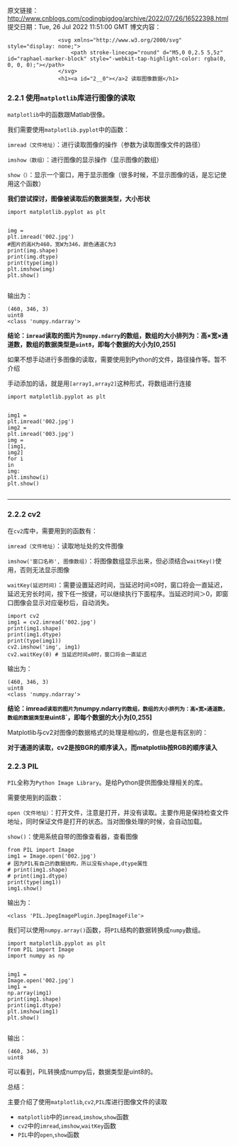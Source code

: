 原文链接：http://www.cnblogs.com/codingbigdog/archive/2022/07/26/16522398.html
提交日期：Tue, 26 Jul 2022 11:51:00 GMT
博文内容：

                    <svg xmlns="http://www.w3.org/2000/svg" style="display: none;">
                        <path stroke-linecap="round" d="M5,0 0,2.5 5,5z" id="raphael-marker-block" style="-webkit-tap-highlight-color: rgba(0, 0, 0, 0);"></path>
                    </svg>
                    <h1><a id="2__0"></a>2 读取图像数据</h1> 
<h3><a id="221_matplotlib_2"></a>2.2.1 <strong>使用<code>matplotlib</code>库进行图像的读取</strong></h3> 
<p><code>matplotlib</code>中的函数跟Matlab很像。</p> 
<p>我们需要使用<code>matplotlib.pyplot</code>中的函数：</p> 
<p><code>imread（文件地址）</code>：进行读取图像的操作（参数为读取图像文件的路径）</p> 
<p><code>imshow（数组）</code>：进行图像的显示操作（显示图像的数组）</p> 
<p><code>show（）</code>：显示一个窗口，用于显示图像（很多时候，不显示图像的话，是忘记使用这个函数）</p> 
<p><strong>我们尝试探讨，图像被读取后的数据类型，大小形状</strong></p> 
<pre><code class="prism language-python"><span class="token keyword">import</span> matplotlib<span class="token punctuation">.</span>pyplot <span class="token keyword">as</span> plt

img <span class="token operator">=</span> plt<span class="token punctuation">.</span>imread<span class="token punctuation">(</span><span class="token string">'002.jpg'</span><span class="token punctuation">)</span>
<span class="token comment">#图片的高H为460，宽W为346，颜色通道C为3</span>
<span class="token keyword">print</span><span class="token punctuation">(</span>img<span class="token punctuation">.</span>shape<span class="token punctuation">)</span>
<span class="token keyword">print</span><span class="token punctuation">(</span>img<span class="token punctuation">.</span>dtype<span class="token punctuation">)</span>
<span class="token keyword">print</span><span class="token punctuation">(</span><span class="token builtin">type</span><span class="token punctuation">(</span>img<span class="token punctuation">)</span><span class="token punctuation">)</span>
plt<span class="token punctuation">.</span>imshow<span class="token punctuation">(</span>img<span class="token punctuation">)</span>
plt<span class="token punctuation">.</span>show<span class="token punctuation">(</span><span class="token punctuation">)</span>
</code></pre> 
<p>输出为：</p> 
<pre><code class="prism language-python"><span class="token punctuation">(</span><span class="token number">460</span><span class="token punctuation">,</span> <span class="token number">346</span><span class="token punctuation">,</span> <span class="token number">3</span><span class="token punctuation">)</span>
uint8
<span class="token operator">&lt;</span><span class="token keyword">class</span> <span class="token string">'numpy.ndarray'</span><span class="token operator">&gt;</span>
</code></pre> 
<p><strong>结论：<code>imread</code>读取的图片为<code>numpy.ndarry</code>的数组，数组的大小排列为：高×宽×通道数，数组的数据类型是<code>uint8</code>，即每个数据的大小为[0,255]</strong></p> 
<p>如果不想手动进行多图像的读取，需要使用到Python的文件，路径操作等。暂不介绍</p> 
<p>手动添加的话，就是用<code>[array1,array2]</code>这种形式，将数组进行连接</p> 
<pre><code class="prism language-python"><span class="token keyword">import</span> matplotlib<span class="token punctuation">.</span>pyplot <span class="token keyword">as</span> plt

img1 <span class="token operator">=</span> plt<span class="token punctuation">.</span>imread<span class="token punctuation">(</span><span class="token string">'002.jpg'</span><span class="token punctuation">)</span>
img2 <span class="token operator">=</span> plt<span class="token punctuation">.</span>imread<span class="token punctuation">(</span><span class="token string">'003.jpg'</span><span class="token punctuation">)</span>
img <span class="token operator">=</span> <span class="token punctuation">[</span>img1<span class="token punctuation">,</span> img2<span class="token punctuation">]</span>
<span class="token keyword">for</span> i <span class="token keyword">in</span> img<span class="token punctuation">:</span>
    plt<span class="token punctuation">.</span>imshow<span class="token punctuation">(</span>i<span class="token punctuation">)</span>
    plt<span class="token punctuation">.</span>show<span class="token punctuation">(</span><span class="token punctuation">)</span>
</code></pre> 
<hr> 
<h3><a id="222_cv2_55"></a>2.2.2 <strong>cv2</strong></h3> 
<p>在<code>cv2</code>库中，需要用到的函数有：</p> 
<p><code>imread（文件地址）</code>：读取地址处的文件图像</p> 
<p><code>imshow('窗口名称', 图像数组)</code>：将图像数组显示出来，但必须结合<code>waitKey()</code>使用，否则无法显示图像</p> 
<p><code>waitKey(延迟时间)</code>：需要设置延迟时间，当延迟时间≤0时，窗口将会一直延迟，延迟无穷长时间，按下任一按键，可以继续执行下面程序。当延迟时间＞0，即窗口图像会显示对应毫秒后，自动消失。</p> 
<pre><code class="prism language-python"><span class="token keyword">import</span> cv2
img1 <span class="token operator">=</span> cv2<span class="token punctuation">.</span>imread<span class="token punctuation">(</span><span class="token string">'002.jpg'</span><span class="token punctuation">)</span>
<span class="token keyword">print</span><span class="token punctuation">(</span>img1<span class="token punctuation">.</span>shape<span class="token punctuation">)</span>
<span class="token keyword">print</span><span class="token punctuation">(</span>img1<span class="token punctuation">.</span>dtype<span class="token punctuation">)</span>
<span class="token keyword">print</span><span class="token punctuation">(</span><span class="token builtin">type</span><span class="token punctuation">(</span>img1<span class="token punctuation">)</span><span class="token punctuation">)</span>
cv2<span class="token punctuation">.</span>imshow<span class="token punctuation">(</span><span class="token string">'img'</span><span class="token punctuation">,</span> img1<span class="token punctuation">)</span>
cv2<span class="token punctuation">.</span>waitKey<span class="token punctuation">(</span><span class="token number">0</span><span class="token punctuation">)</span> <span class="token comment"># 当延迟时间≤0时，窗口将会一直延迟</span>
</code></pre> 
<p>输出为：</p> 
<pre><code class="prism language-python"><span class="token punctuation">(</span><span class="token number">460</span><span class="token punctuation">,</span> <span class="token number">346</span><span class="token punctuation">,</span> <span class="token number">3</span><span class="token punctuation">)</span>
uint8
<span class="token operator">&lt;</span><span class="token keyword">class</span> <span class="token string">'numpy.ndarray'</span><span class="token operator">&gt;</span>
</code></pre> 
<p><strong>结论：imread<code>读取的图片为</code>numpy.ndarry<code>的数组，数组的大小排列为：高×宽×通道数，数组的数据类型是</code>uint8`，即每个数据的大小为[0,255]</strong></p> 
<p>Matplotlib与cv2对图像的数据格式的处理是相似的，但是也是有区别的：</p> 
<p><strong>对于通道的读取，cv2是按BGR的顺序读入，而matplotlib按RGB的顺序读入</strong></p> 
<h3><a id="223_PIL_89"></a>2.2.3 PIL</h3> 
<p><code>PIL</code>全称为<code>Python Image Library</code>。是给Python提供图像处理相关的库。</p> 
<p>需要使用到的函数：</p> 
<p><code>open（文件地址）</code>：打开文件，注意是打开，并没有读取。主要作用是保持检查文件地址，同时保证文件是打开的状态。当对图像处理的时候，会自动加载。</p> 
<p><code>show()</code>：使用系统自带的图像查看器，查看图像</p> 
<pre><code class="prism language-python"><span class="token keyword">from</span> PIL <span class="token keyword">import</span> Image
img1 <span class="token operator">=</span> Image<span class="token punctuation">.</span><span class="token builtin">open</span><span class="token punctuation">(</span><span class="token string">'002.jpg'</span><span class="token punctuation">)</span>
<span class="token comment"># 因为PIL有自己的数据结构，所以没有shape,dtype属性</span>
<span class="token comment"># print(img1.shape)</span>
<span class="token comment"># print(img1.dtype)</span>
<span class="token keyword">print</span><span class="token punctuation">(</span><span class="token builtin">type</span><span class="token punctuation">(</span>img1<span class="token punctuation">)</span><span class="token punctuation">)</span>
img1<span class="token punctuation">.</span>show<span class="token punctuation">(</span><span class="token punctuation">)</span>
</code></pre> 
<p>输出为：</p> 
<pre><code class="prism language-python"><span class="token operator">&lt;</span><span class="token keyword">class</span> <span class="token string">'PIL.JpegImagePlugin.JpegImageFile'</span><span class="token operator">&gt;</span>
</code></pre> 
<p>我们可以使用<code>numpy.array()</code>函数，将<code>PIL</code>结构的数据转换成<code>numpy</code>数组。</p> 
<pre><code class="prism language-python"><span class="token keyword">import</span> matplotlib<span class="token punctuation">.</span>pyplot <span class="token keyword">as</span> plt
<span class="token keyword">from</span> PIL <span class="token keyword">import</span> Image
<span class="token keyword">import</span> numpy <span class="token keyword">as</span> np

img1 <span class="token operator">=</span> Image<span class="token punctuation">.</span><span class="token builtin">open</span><span class="token punctuation">(</span><span class="token string">'002.jpg'</span><span class="token punctuation">)</span>
img1 <span class="token operator">=</span> np<span class="token punctuation">.</span>array<span class="token punctuation">(</span>img1<span class="token punctuation">)</span>
<span class="token keyword">print</span><span class="token punctuation">(</span>img1<span class="token punctuation">.</span>shape<span class="token punctuation">)</span>
<span class="token keyword">print</span><span class="token punctuation">(</span>img1<span class="token punctuation">.</span>dtype<span class="token punctuation">)</span>
plt<span class="token punctuation">.</span>imshow<span class="token punctuation">(</span>img1<span class="token punctuation">)</span>
plt<span class="token punctuation">.</span>show<span class="token punctuation">(</span><span class="token punctuation">)</span>
</code></pre> 
<p>输出：</p> 
<pre><code class="prism language-python"><span class="token punctuation">(</span><span class="token number">460</span><span class="token punctuation">,</span> <span class="token number">346</span><span class="token punctuation">,</span> <span class="token number">3</span><span class="token punctuation">)</span>
uint8
</code></pre> 
<p>可以看到，PIL转换成numpy后，数据类型是uint8的。</p> 
<p>总结：</p> 
<p>主要介绍了使用<code>matplotlib</code>,<code>cv2</code>,<code>PIL</code>库进行图像文件的读取</p> 
<ul><li><code>matplotlib</code>中的<code>imread</code>,<code>imshow</code>,<code>show</code>函数</li><li><code>cv2</code>中的<code>imread</code>,<code>imshow</code>,<code>waitKey</code>函数</li><li><code>PIL</code>中的<code>open</code>,<code>show</code>函数</li></ul>
                